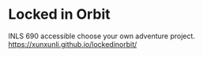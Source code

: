 # Locked in Orbit
INLS 690 accessible choose your own adventure project.
https://xunxunli.github.io/lockedinorbit/
